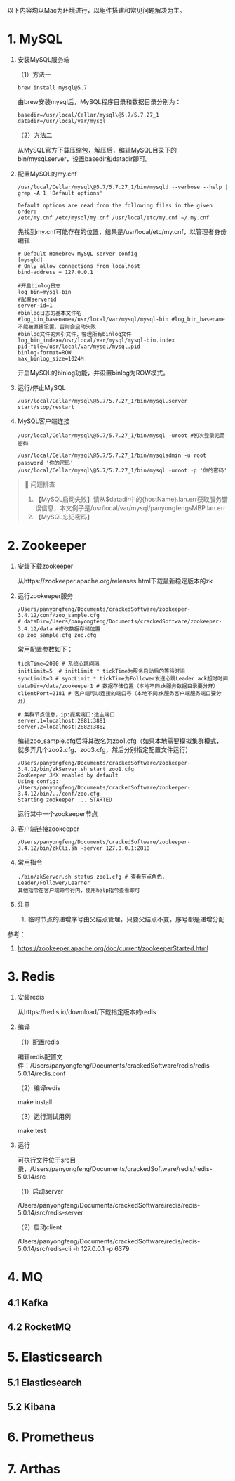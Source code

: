 以下内容均以Mac为环境进行，以组件搭建和常见问题解决为主。

# 1. MySQL

1. 安装MySQL服务端

   （1）方法一

   ```shell
   brew install mysql@5.7
   ```

   由brew安装mysql后，MySQL程序目录和数据目录分别为：

   ```
   basedir=/usr/local/Cellar/mysql\@5.7/5.7.27_1
   datadir=/usr/local/var/mysql
   ```

   （2）方法二

   从MySQL官方下载压缩包，解压后，编辑MySQL目录下的bin/mysql.server，设置basedir和datadir即可。

2. 配置MySQL的my.cnf

   ```shell
   /usr/local/Cellar/mysql\@5.7/5.7.27_1/bin/mysqld --verbose --help | grep -A 1 'Default options'
   
   Default options are read from the following files in the given order:
   /etc/my.cnf /etc/mysql/my.cnf /usr/local/etc/my.cnf ~/.my.cnf
   ```

   先找到my.cnf可能存在的位置，结果是/usr/local/etc/my.cnf，以管理者身份编辑

   ```
   # Default Homebrew MySQL server config
   [mysqld]
   # Only allow connections from localhost
   bind-address = 127.0.0.1
   
   #开启binlog日志
   log_bin=mysql-bin
   #配置serverid
   server-id=1
   #binlog日志的基本文件名
   #log_bin_basename=/usr/local/var/mysql/mysql-bin #log_bin_basename不能被直接设置，否则会启动失败
   #binlog文件的索引文件，管理所有binlog文件
   log_bin_index=/usr/local/var/mysql/mysql-bin.index
   pid-file=/usr/local/var/mysql/mysql.pid
   binlog-format=ROW
   max_binlog_size=1024M
   ```

   开启MySQL的binlog功能，并设置binlog为ROW模式。

3. 运行/停止MySQL

   ```shell
   /usr/local/Cellar/mysql\@5.7/5.7.27_1/bin/mysql.server start/stop/restart
   ```

4. MySQL客户端连接

   ```shell
   /usr/local/Cellar/mysql\@5.7/5.7.27_1/bin/mysql -uroot #初次登录无需密码
   
   /usr/local/Cellar/mysql\@5.7/5.7.27_1/bin/mysqladmin -u root password '你的密码'
   /usr/local/Cellar/mysql\@5.7/5.7.27_1/bin/mysql -uroot -p '你的密码'
   ```

> :leaves:  问题排查
>
> 1. 【MySQL启动失败】请从$datadir中的{hostName}.lan.err获取服务错误信息，本文例子是/usr/local/var/mysql/panyongfengsMBP.lan.err
> 2. 【MySQL忘记密码】

# 2. Zookeeper

1. 安装下载zookeeper

   从https://zookeeper.apache.org/releases.html下载最新稳定版本的zk

2. 运行zookeeper服务

   ```shell
   /Users/panyongfeng/Documents/crackedSoftware/zookeeper-3.4.12/conf/zoo_sample.cfg
   # dataDir=/Users/panyongfeng/Documents/crackedSoftware/zookeeper-3.4.12/data #修改数据存储位置
   cp zoo_sample.cfg zoo.cfg
   ```

   常用配置参数如下：

   ```properties
   tickTime=2000 # 系统心跳间隔
   initLimit=5	# initLimit * tickTime为服务启动后的等待时间
   syncLimit=3 # syncLimit * tickTime为Follower发送心跳Leader ack超时时间
   dataDir=/data/zookeeper1 # 数据存储位置（本地不同zk服务数据目录要分开）
   clientPort=2181 # 客户端可以连接的端口号（本地不同zk服务客户端服务端口要分开）
   
   # 集群节点信息，ip:提案端口:选主端口
   server.1=localhost:2881:3881 
   server.2=localhost:2882:3882
   ```

   编辑zoo_sample.cfg后将其改名为zoo1.cfg（如果本地需要模拟集群模式，就多弄几个zoo2.cfg、zoo3.cfg，然后分别指定配置文件运行）

   ```shell
   /Users/panyongfeng/Documents/crackedSoftware/zookeeper-3.4.12/bin/zkServer.sh start zoo1.cfg
   ZooKeeper JMX enabled by default
   Using config: /Users/panyongfeng/Documents/crackedSoftware/zookeeper-3.4.12/bin/../conf/zoo.cfg
   Starting zookeeper ... STARTED
   ```

   运行其中一个zookeeper节点

3. 客户端链接zookeeper

   ```shell
   /Users/panyongfeng/Documents/crackedSoftware/zookeeper-3.4.12/bin/zkCli.sh -server 127.0.0.1:2818
   ```

4. 常用指令

   ```shell
   ./bin/zkServer.sh status zoo1.cfg # 查看节点角色，Leader/Follower/Learner
   其他指令在客户端命令行内，使用help指令查看即可
   ```

5. 注意

   1. 临时节点的递增序号由父结点管理，只要父结点不变，序号都是递增分配

参考：

1. https://zookeeper.apache.org/doc/current/zookeeperStarted.html

# 3. Redis

1. 安装redis

   从https://redis.io/download/下载指定版本的redis

2. 编译

   （1）配置redis

   编辑redis配置文件：/Users/panyongfeng/Documents/crackedSoftware/redis/redis-5.0.14/redis.conf

   （2）编译redis

   make install

   （3）运行测试用例

   make test

3. 运行

   可执行文件位于src目录，/Users/panyongfeng/Documents/crackedSoftware/redis/redis-5.0.14/src

   （1）启动server

   /Users/panyongfeng/Documents/crackedSoftware/redis/redis-5.0.14/src/redis-server

   （2）启动client

   /Users/panyongfeng/Documents/crackedSoftware/redis/redis-5.0.14/src/redis-cli -h 127.0.0.1 -p 6379



# 4. MQ

## 4.1 Kafka



## 4.2 RocketMQ



# 5. Elasticsearch

## 5.1 Elasticsearch



## 5.2 Kibana



# 6. Prometheus



# 7. Arthas



